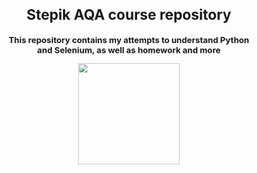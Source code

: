 <h1 align="center">Stepik AQA course repository</a> 
<h3 align="center">This repository contains my attempts to understand Python and Selenium, as well as homework and more </h3>

<div id="header" align="center">
  <img src="https://media.giphy.com/media/coxQHKASG60HrHtvkt/giphy.gif" width="200"/>
</div>
